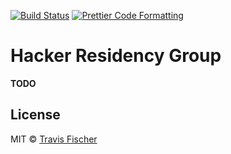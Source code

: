 <p>
  <a href="https://github.com/transitive-bullshit/hacker-residency-group/actions/workflows/main.yml"><img alt="Build Status" src="https://github.com/transitive-bullshit/hacker-residency-group/actions/workflows/main.yml/badge.svg" /></a>
  <a href="https://prettier.io"><img alt="Prettier Code Formatting" src="https://img.shields.io/badge/code_style-prettier-brightgreen.svg" /></a>
</p>

# Hacker Residency Group <!-- omit from toc -->

**TODO**

## License

MIT © [Travis Fischer](https://x.com/transitive_bs)
